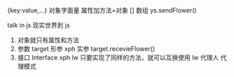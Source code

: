 {key:value,...} 对象字面量  属性加方法=对象
[] 数组
ys.sendFlower()

talk in js
现实世界到 js
1. 对象就只有属性和方法
2. 参数 target 形参  xph 实参
target.recevieFlower()
3. 接口 Interface
xph lw 只要实现了同样的方法，就可以互换使用
lw 代理人 代理模式